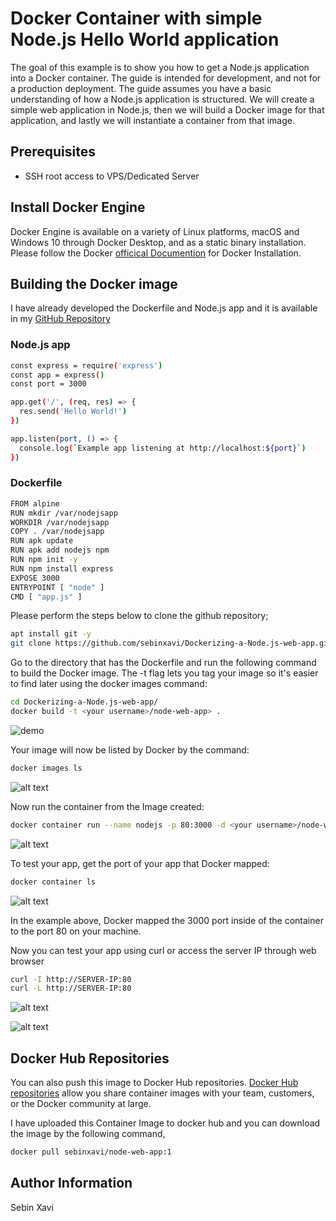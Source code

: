 # Docker Container with simple Node.js Hello World application 

The goal of this example is to show you how to get a Node.js application into a Docker container. The guide is intended for development, and not for a production deployment. The guide assumes you have a basic understanding of how a Node.js application is structured.
We will create a simple web application in Node.js, then we will build a Docker image for that application, and lastly we will instantiate a container from that image.

## Prerequisites
- SSH root access to VPS/Dedicated Server

## Install Docker Engine

Docker Engine is available on a variety of Linux platforms, macOS and Windows 10 through Docker Desktop, and as a static binary installation. Please follow the Docker [officical Documention](https://docs.docker.com/engine/install/) for Docker Installation.

## Building the Docker image

I have already developed the Dockerfile and Node.js app and it is available in my [GitHub Repository](https://github.com/sebinxavi/Dockerizing-a-Node.js-web-app/)

### Node.js app

~~~sh
const express = require('express')
const app = express()
const port = 3000

app.get('/', (req, res) => {
  res.send('Hello World!')
})

app.listen(port, () => {
  console.log(`Example app listening at http://localhost:${port}`)
})
~~~

### Dockerfile

~~~sh
FROM alpine
RUN mkdir /var/nodejsapp
WORKDIR /var/nodejsapp
COPY . /var/nodejsapp
RUN apk update
RUN apk add nodejs npm
RUN npm init -y
RUN npm install express
EXPOSE 3000
ENTRYPOINT [ "node" ]
CMD [ "app.js" ]
~~~

Please perform the steps below to clone the github repository;

~~~sh
apt install git -y
git clone https://github.com/sebinxavi/Dockerizing-a-Node.js-web-app.git
~~~ 

Go to the directory that has the Dockerfile and run the following command to build the Docker image. The -t flag lets you tag your image so it's easier to find later using the docker images command:
~~~sh
cd Dockerizing-a-Node.js-web-app/
docker build -t <your username>/node-web-app> . 
~~~

![demo](https://i.ibb.co/Fb4tCQP/1.png)


Your image will now be listed by Docker by the command:
~~~sh
docker images ls
~~~

![alt text](https://i.ibb.co/NxhZn42/2.png)

Now run the container from the Image created:
~~~sh
docker container run --name nodejs -p 80:3000 -d <your username>/node-web-app>
~~~

![alt text](https://i.ibb.co/vJBHZYk/3.png)

To test your app, get the port of your app that Docker mapped:
~~~sh
docker container ls
~~~

![alt text](https://i.ibb.co/LxvcJCw/4.png)

In the example above, Docker mapped the 3000 port inside of the container to the port 80 on your machine.

Now you can test your app using curl or access the server IP through web browser
~~~sh
curl -I http://SERVER-IP:80
curl -L http://SERVER-IP:80
~~~
![alt text](https://i.ibb.co/Z1TK8P3/5.png)

![alt text](https://i.ibb.co/P1wqtmh/6.png)

## Docker Hub Repositories

You can also push this image to Docker Hub repositories. [Docker Hub repositories](https://docs.docker.com/docker-hub/repos/) allow you share container images with your team, customers, or the Docker community at large.

I have uploaded this Container Image to docker hub and you can download the image by the following command,

~~~sh
docker pull sebinxavi/node-web-app:1
~~~

## Author Information
Sebin Xavi
